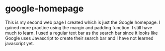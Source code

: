 # google-homepage
This is my second web page I created which is just the Google homepage. I gained more practice using the margin and padding function.
I still have much to learn. I used a regular text bar as the search bar since it looks like Google uses Javascript to create their search bar and I have not learned javascript yet.